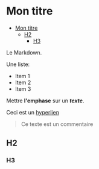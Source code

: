 # Mon titre

- [Mon titre](#mon-titre)
  - [H2](#h2)
    - [H3](#h3)

Le Markdown.

Une liste:

- Item 1
- Item 2
- Item 3

Mettre **l'emphase** sur un ***texte***.

Ceci est un [hyperlien](https://google.com)

> Ce texte est un commentaire

## H2

### H3
